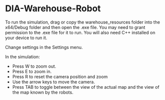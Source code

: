 # DIA-Warehouse-Robot

To run the simulation, drag or copy the warehouse_resources folder into the x64/Debug folder and then open the .exe file. You may need to grant permission to the .exe file for it to run. You will also need C++ installed on your device to run it.

Change settings in the Settings menu.

In the simulation:
- Press W to zoom out.
- Press E to zoom in.
- Press R to reset the camera position and zoom
- Use the arrow keys to move the camera.
- Press TAB to toggle between the view of the actual map and the view of the map known by the robots.